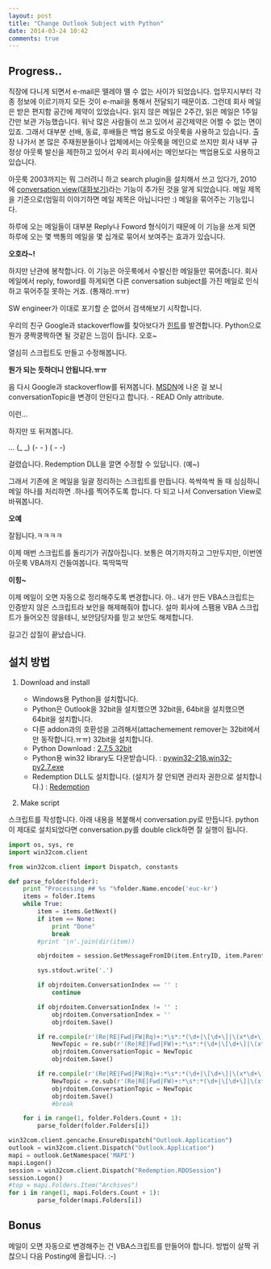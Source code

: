 ```yaml
---
layout: post
title: "Change Outlook Subject with Python"
date: 2014-03-24 10:42
comments: true
---
```


## Progress..
직장에 다니게 되면서 e-mail은 뗄레야 뗄 수 없는 사이가 되었습니다. 업무지시부터 각종 정보에 이르기까지 모든 것이 e-mail을 통해서 전달되기 때문이죠. 그런데 회사 메일은 받은 편지함 공간에 제약이 있었습니다. 읽지 않은 메일은 2주간, 읽은 메일은 1주일간만 보관 가능했습니다. 워낙 많은 사람들이 쓰고 있어서 공간제약은 어쩔 수 없는 면이 있죠. 그래서 대부분 선배, 동료, 후배들은 백업 용도로 아웃룩을 사용하고 있습니다. 출장 나가서 본 많은 주재원분들이나 업체에서는 아웃룩을 메인으로 쓰지만 회사 내부 규정상 아웃룩 발신을 제한하고 있어서 우리 회사에서는 메인보다는 백업용도로 사용하고 있습니다.

아웃룩 2003까지는 뭐 그러려니 하고 search plugin을 설치해서 쓰고 있다가, 2010에 [conversation view(대화보기)](http://support.microsoft.com/kb/2274243/ko)라는 기능이 추가된 것을 알게 되었습니다. 메일 제목을 기준으로(엄밀히 이야기하면 메일 제목은 아닙니다만 :) 메일을 묶어주는 기능입니다.

하루에 오는 메일들이 대부분 Reply나 Foword 형식이기 때문에 이 기능을 쓰게 되면 하루에 오는 몇 백통의 메일을 몇 십개로 묶어서 보여주는 효과가 있습니다.

__오호라~!__

하지만 난관에 봉착합니다. 이 기능은 아웃룩에서 수발신한 메일들만 묶어줍니다. 회사메일에서 reply, foword를 하게되면 다른 conversation subject를 가진 메일로 인식하고 묶어주질 못하는 거죠. (통재라.ㅠㅠ)

SW engineer가 이대로 포기할 순 없어서 검색해보기 시작합니다.

우리의 친구 Google과 stackoverflow를 찾아보다가 [힌트][HINT]를 발견합니다.
Python으로 뭔가 쿵짝쿵짝하면 될 것같은 느낌이 듭니다. 오호~

열심히 스크립트도 만들고 수정해봅니다.

__뭔가 되는 듯하더니 안됩니다.ㅠㅠ__

음 다시 Google과 stackoverflow를 뒤져봅니다.
[MSDN]에 나온 걸 보니 conversationTopic을 변경이 안된다고 합니다. - READ Only attribute.

이런...

하지만 또 뒤져봅니다.

... (\_ \_) (- - ) ( - -)

걸렸습니다. Redemption DLL을 깔면 수정할 수 있답니다. (예~)

그래서 기존에 온 메일을 일괄 정리하는 스크립트를 만듭니다. 쓱싹쓱싹 돌 때 심심하니 메일 하나를 처리하면 .하나를 찍어주도록 합니다.
다 되고 나서 Conversation View로 바꿔봅니다.

__오예__

잘됩니다.ㅋㅋㅋㅋ

이제 매번 스크립트를 돌리기가 귀찮아집니다. 보통은 여기까지하고 그만두지만, 이번엔 아웃룩 VBA까지 건들여봅니다. 뚝딱뚝딱

__이힝~__

이제 메일이 오면 자동으로 정리해주도록 변경합니다. 아.. 내가 만든 VBA스크립트는 인증받지 않은 스크립트라 보안을 해제해줘야 합니다.
설마 회사에 스팸용 VBA 스크립트가 들어오진 않을테니, 보안담당자를 믿고 보안도 해제합니다.

길고긴 삽질이 끝났습니다.

## 설치 방법
1. Download and install
	* Windows용 Python을 설치합니다.
	* Python은 Outlook을 32bit을 설치했으면 32bit을, 64bit을 설치했으면 64bit을 설치합니다.
	* 다른 addon과의 호환성을 고려해서(attachemement remover는 32bit에서만 동작합니다.ㅠㅠ) 32bit을 설치합니다.
	* Python Download : [2.7.5 32bit](http://www.python.org/ftp/python/2.7.5/python-2.7.5.msi)
	* Python용 win32 library도 다운받습니다. : [pywin32-218.win32-py2.7.exe](http://sourceforge.net/projects/pywin32/files/pywin32/Build%20218/pywin32-218.win32-py2.7.exe/download)
	* Redemption DLL도 설치합니다. (설치가 잘 안되면 관리자 권한으로 설치합니다.) : [Redemption](http://www.dimastr.com/redemption/Redemption.zip)

2. Make script

스크립트를 작성합니다. 아래 내용을 복붙해서 conversation.py로 만듭니다.
python이 제대로 설치되었다면 conversation.py를 double click하면 잘 실행이 됩니다.

``` python
import os, sys, re
import win32com.client

from win32com.client import Dispatch, constants

def parse_folder(folder):
    print "Processing ## %s "%folder.Name.encode('euc-kr')
    items = folder.Items
    while True:
        item = items.GetNext()
        if item == None:
            print "Done"
            break
        #print '\n'.join(dir(item))

        objrdoitem = session.GetMessageFromID(item.EntryID, item.Parent.StoreID)

        sys.stdout.write('.')

        if objrdoitem.ConversationIndex == '' :
            continue

        if objrdoitem.ConversationIndex != '' :
            objrdoitem.ConversationIndex = ''
            objrdoitem.Save()

        if re.compile(r'(Re|RE|Fwd|FW|Rq)+:*\s*:*(\d+|\[\d+\]|\(x*\d+\)|:|\*\d+|\(\d+\))+\s*:*\s*').search(item.ConversationTopic):
            NewTopic = re.sub(r'(Re|RE|Fwd|FW)+:*\s*:*(\d+|\[\d+\]|\(x*\d+\)|:|\*\d+|\(\d+\))+\s*:*\s*','', item.ConversationTopic)
            objrdoitem.ConversationTopic = NewTopic
            objrdoitem.Save()

        if re.compile(r'(Re|RE|Fwd|FW|Rq)+:*\s*:*(\d+|\[\d+\]|\(x*\d+\)|:|\*\d+|\(\d+\))+\s*:*\s*').search(item.Subject):
            NewTopic = re.sub(r'(Re|RE|Fwd|FW)+:*\s*:*(\d+|\[\d+\]|\(x*\d+\)|:|\*\d+|\(\d+\))+\s*:*\s*','', item.Subject)
            objrdoitem.ConversationTopic = NewTopic
            objrdoitem.Save()
            #break

    for i in range(1, folder.Folders.Count + 1):
        parse_folder(folder.Folders[i])

win32com.client.gencache.EnsureDispatch("Outlook.Application")
outlook = win32com.client.Dispatch("Outlook.Application")
mapi = outlook.GetNamespace('MAPI')
mapi.Logon()
session = win32com.client.Dispatch("Redemption.RDOSession")
session.Logon()
#top = mapi.Folders.Item("Archives")
for i in range(1, mapi.Folders.Count + 1):
        parse_folder(mapi.Folders[i])

```

## Bonus
메일이 오면 자동으로 변경해주는 건 VBA스크립트를 만들어야 합니다.
방법이 살짝 귀찮으니 다음 Posting에 올립니다. :-)

[MSDN]: http://msdn.microsoft.com/en-us/library/office/ff869318.aspx
[HINT]: http://stackoverflow.com/questions/1440233/possible-to-intercept-and-rewrite-email-on-outlook-client-side-using-ironpython
